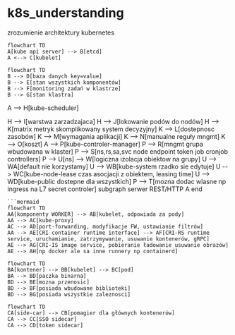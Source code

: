 # k8s_understanding
zrozumienie architektury kubernetes

```mermaid
flowchart TD
A[kube api server] --> B[etcd]
A <--> C[kubelet]
```
```mermaid
flowchart TD
B --> D[baza danych key=value]
B --> E[stan wszystkich komponentów]
B --> F[monitoring zadań w klastrze]
B --> G[stan klastra]
```
A --> H[kube-scheduler]

H --> I[warstwa zarzadzajaca]
H --> J[lokowanie podów do nodów]
H --> K[matrix metryk skomplikowany system decyzyjny]
K --> L[dostepnosc zasobów]
K --> M[wymagania aplikacji]
K --> N[manualne reguły mngmt]
K --> O[koszt]
A --> P[kube-controler-manager]
P --> R[mngmt grupa wbudowana w klaster]
P --> S[ns,rs,sa,svc node endpoint token job cronjob controllers]
P --> U[ns] --> W[logiczna izolacja obiektow na grupy]
U --> WA[default nie korzystamy]
U --> WB[kube-system rzadko sie edytuje]
U --> WC[kube-node-lease czas asocjacji z obiektem, leasing time]
U --> WD[kube-public dostepne dla wszystkich]
P --> T[mozna dodac wlasne np ingress na L7 secret controler]
subgraph serwer REST/HTTP
A
end
```
```mermaid
flowchart TD
AA[komponenty WORKER] --> AB[kubelet, odpowiada za pody]
AA --> AC[kube-proxy]
AC --> AD[port-forwarding, modyfikacje FW, ustawianie filtrów]
AA --> AE[CRI container runtime interface] --> AF[CRI-RS runtime service, uruchamianie, zatrzymywanie, usuwanie kontenerów, gRPC]
AE --> AG[CRI-IS image service, pobieranie ładowanie usuwanie obrazów]
AE --> AH[np docker ale sa inne runnery np containerd]
```
```mermaid
flowchart TD
BA[kontener] --> BB[kubelet] --> BC[pod]
BA --> BD[paczka binarna]
BD --> BE[mozna przenosic]
BD --> BF[posiada wbudowane biblioteki]
BD --> BG[posiada wszystkie zaleznosci]
```
```mermaid
flowchart TD
CA[side-car] --> CB[pomagier dla głównych kontenerów]
CA --> CC[SSO sidecar]
CA --> CD[token sidecar] 
```
